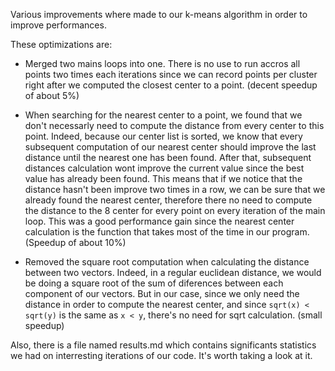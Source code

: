 Various improvements where made to our k-means algorithm in order to
improve performances.

These optimizations are:
  - Merged two mains loops into one. There is no use to run accros all points
    two times each iterations since we can record points per cluster right after
    we computed the closest center to a point. (decent speedup of about 5%)

  - When searching for the nearest center to a point, we found that we don't
    necessarly need to compute the distance from every center to this point.
    Indeed, because our center list is sorted, we know that every subsequent
    computation of our nearest center should improve the last distance until
    the nearest one has been found. After that, subsequent distances calculation
    wont improve the current value since the best value has already been found.
    This means that if we notice that the distance hasn't been improve two times
    in a row, we can be sure that we already found the nearest center, therefore
    there no need to compute the distance to the 8 center for every point on every
    iteration of the main loop.
    This was a good performance gain since the nearest center calculation is
    the function that takes most of the time in our program. (Speedup of about
    10%)

  - Removed the square root computation when calculating the distance between
    two vectors. Indeed, in a regular euclidean distance, we would be doing a
    square root of the sum of diferences between each component of our vectors.
    But in our case, since we only need the distance in order to compute the
    nearest center, and since `sqrt(x) < sqrt(y)` is the same as `x < y`,
    there's no need for sqrt calculation. (small speedup)

Also, there is a file named results.md which contains significants statistics we
had on interresting iterations of our code. It's worth taking a look at it.
